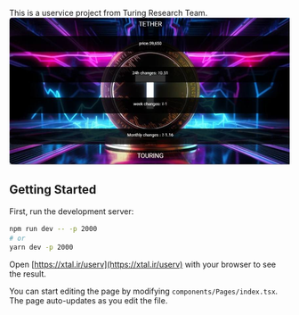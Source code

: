 This is a uservice project from Turing Research Team.
<img src="https://github.com/AIDABGI/utether/blob/main/Tether.jpg"/>
## Getting Started

First, run the development server:

```bash
npm run dev -- -p 2000
# or
yarn dev -p 2000
```



Open [https://xtal.ir/userv](https://xtal.ir/userv) with your browser to see the result.

You can start editing the page by modifying `components/Pages/index.tsx`. The page auto-updates as you edit the file.
<br/>
<br/>
<!-- <img src="https://github.com/AIDABGI/uweather/blob/main/Screenshot.png" /> -->
<br/>